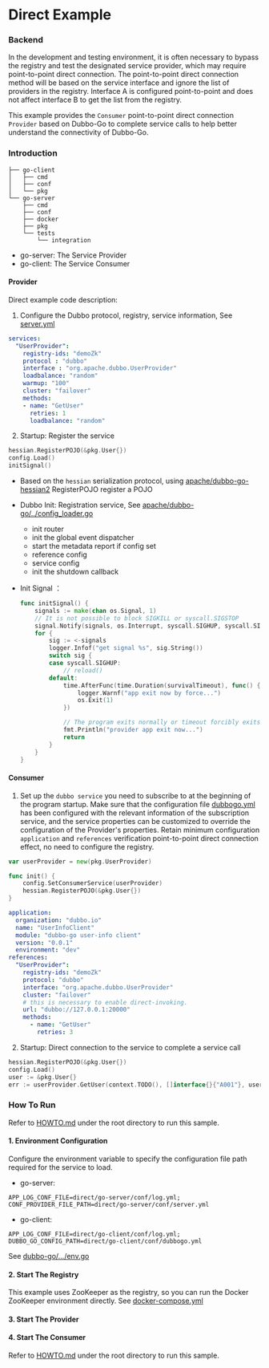 # Direct Example

### Backend

In the development and testing environment, it is often necessary to bypass the registry and test the designated service provider, which may require point-to-point direct connection. The point-to-point direct connection method will be based on the service interface and ignore the list of providers in the registry. Interface A is configured point-to-point and does not affect interface B to get the list from the registry.

This example provides the `Consumer` point-to-point direct connection `Provider` based on Dubbo-Go to complete service calls to help better understand the connectivity of Dubbo-Go.

### Introduction

```
├── go-client     
│   ├── cmd       
│   ├── conf      
│   └── pkg         
└── go-server     
    ├── cmd       
    ├── conf      
    ├── docker     
    ├── pkg
    └── tests
        └── integration
```

- go-server: The Service Provider
- go-client: The Service Consumer

#### Provider
Direct example code description:

1. Configure the Dubbo protocol, registry, service information, See [server.yml](go-server/conf/server.yml)

```yaml
services:
  "UserProvider":
    registry-ids: "demoZk"
    protocol : "dubbo"
    interface : "org.apache.dubbo.UserProvider"
    loadbalance: "random"
    warmup: "100"
    cluster: "failover"
    methods:
    - name: "GetUser"
      retries: 1
      loadbalance: "random"
```

2. Startup: Register the service

```go
hessian.RegisterPOJO(&pkg.User{})
config.Load()
initSignal()
```

- Based on the `hessian` serialization protocol, using [apache/dubbo-go-hessian2](https://github.com/apache/dubbo-go-hessian2) RegisterPOJO register a POJO
- Dubbo Init: Registration service, See [apache/dubbo-go/../config_loader.go](https://dubbo.apache.org/dubbo-go/v3/blob/master/config/config_loader.go)
    - init router
    - init the global event dispatcher
    - start the metadata report if config set
    - reference config
    - service config
    - init the shutdown callback
- Init Signal ：
  
    ```go
    func initSignal() {
        signals := make(chan os.Signal, 1)
        // It is not possible to block SIGKILL or syscall.SIGSTOP
        signal.Notify(signals, os.Interrupt, syscall.SIGHUP, syscall.SIGQUIT, syscall.SIGTERM)
        for {
            sig := <-signals
            logger.Infof("get signal %s", sig.String())
            switch sig {
            case syscall.SIGHUP:
                // reload()
            default:
                time.AfterFunc(time.Duration(survivalTimeout), func() {
                    logger.Warnf("app exit now by force...")
                    os.Exit(1)
                })
    
                // The program exits normally or timeout forcibly exits.
                fmt.Println("provider app exit now...")
                return
            }
        }
    }
    ```

#### Consumer

1. Set up the `dubbo service` you need to subscribe to at the beginning of the program startup.
   Make sure that the configuration file [dubbogo.yml](go-client/conf/dubbogo.yml) has been configured with the relevant information of the subscription service, and the service properties can be customized to override the configuration of the Provider's properties.
   Retain minimum configuration `application` and `references` verification point-to-point direct connection effect, no need to configure the registry.

```go
var userProvider = new(pkg.UserProvider)

func init() {
    config.SetConsumerService(userProvider)
    hessian.RegisterPOJO(&pkg.User{})
}
```

```yaml
application:
  organization: "dubbo.io"
  name: "UserInfoClient"
  module: "dubbo-go user-info client"
  version: "0.0.1"
  environment: "dev"
references:
  "UserProvider":
    registry-ids: "demoZk"
    protocol: "dubbo"
    interface: "org.apache.dubbo.UserProvider"
    cluster: "failover"
    # this is necessary to enable direct-invoking.
    url: "dubbo://127.0.0.1:20000"
    methods:
      - name: "GetUser"
        retries: 3
```

2. Startup: Direct connection to the service to complete a service call

```go
hessian.RegisterPOJO(&pkg.User{})
config.Load()
user := &pkg.User{}
err := userProvider.GetUser(context.TODO(), []interface{}{"A001"}, user)
```


### How To Run

Refer to  [HOWTO.md](../../HOWTO_zh.md) under the root directory to run this sample.

#### 1. Environment Configuration

Configure the environment variable to specify the configuration file path required for the service to load.

- go-server:

```shell
APP_LOG_CONF_FILE=direct/go-server/conf/log.yml;
CONF_PROVIDER_FILE_PATH=direct/go-server/conf/server.yml
```

- go-client:

```shell
APP_LOG_CONF_FILE=direct/go-client/conf/log.yml;
DUBBO_GO_CONFIG_PATH=direct/go-client/conf/dubbogo.yml
```

See [dubbo-go/.../env.go](https://dubbo.apache.org/dubbo-go/v3/blob/master/common/constant/env.go)


#### 2. Start The Registry

This example uses ZooKeeper as the registry, so you can run the Docker ZooKeeper environment directly. See [docker-compose.yml](go-server/docker/docker-compose.yml)

#### 3. Start The Provider
#### 4. Start The Consumer


Refer to  [HOWTO.md](../../HOWTO_zh.md) under the root directory to run this sample.

